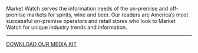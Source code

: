 Market Watch serves the information needs of the on-premise and off-premise markets for spirits, wine and beer. Our readers are America’s most successful on-premise operators and retail stores who look to Market Watch for unique industry trends and information.

<hr class="g-width-30x g-brd-primary g-my-40">

<a href="/images/pdf/MWMediaKit_2021.pdf?v=1" class="btn btn-md u-btn-outline-primary g-brd-2 g-rounded-10">DOWNLOAD OUR MEDIA KIT</a>
